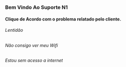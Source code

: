 ### Bem Vindo Ao Suporte N1

#### Clique de Acordo com o problema relatado pelo cliente.

###### Lentidão
###### Não consigo ver meu Wifi
###### Estou sem acesso a internet
